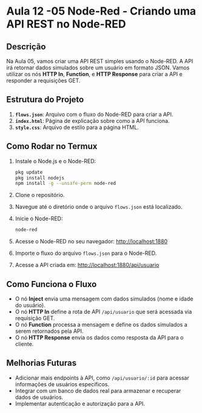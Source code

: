 # Aula 12 -05 Node-Red - Criando uma API REST no Node-RED

## Descrição
Na Aula 05, vamos criar uma API REST simples usando o Node-RED. A API irá retornar dados simulados sobre um usuário em formato JSON. Vamos utilizar os nós **HTTP In**, **Function**, e **HTTP Response** para criar a API e responder a requisições GET.

## Estrutura do Projeto

1. **`flows.json`**: Arquivo com o fluxo do Node-RED para criar a API.
2. **`index.html`**: Página de explicação sobre como a API funciona.
3. **`style.css`**: Arquivo de estilo para a página HTML.

## Como Rodar no Termux

1. Instale o Node.js e o Node-RED:
    ```bash
    pkg update
    pkg install nodejs
    npm install -g --unsafe-perm node-red
    ```

2. Clone o repositório.

3. Navegue até o diretório onde o arquivo `flows.json` está localizado.

4. Inicie o Node-RED:
    ```bash
    node-red
    ```

5. Acesse o Node-RED no seu navegador: [http://localhost:1880](http://localhost:1880)

6. Importe o fluxo do arquivo `flows.json` para o Node-RED.

7. Acesse a API criada em: [http://localhost:1880/api/usuario](http://localhost:1880/api/usuario)

## Como Funciona o Fluxo

- O nó **Inject** envia uma mensagem com dados simulados (nome e idade do usuário).
- O nó **HTTP In** define a rota de API `/api/usuario` que será acessada via requisição GET.
- O nó **Function** processa a mensagem e define os dados simulados a serem retornados pela API.
- O nó **HTTP Response** envia os dados como resposta da API para o cliente.

## Melhorias Futuras

- Adicionar mais endpoints à API, como `/api/usuario/:id` para acessar informações de usuários específicos.
- Integrar com um banco de dados real para armazenar e recuperar dados de usuários.
- Implementar autenticação e autorização para a API.

